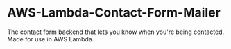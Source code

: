 # AWS-Lambda-Contact-Form-Mailer
The contact form backend that lets you know when you're being contacted. Made for use in AWS Lambda.
